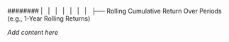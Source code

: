 ######## |   |   |   |   |   |   |   ├── Rolling Cumulative Return Over Periods (e.g., 1-Year Rolling Returns)

*Add content here*